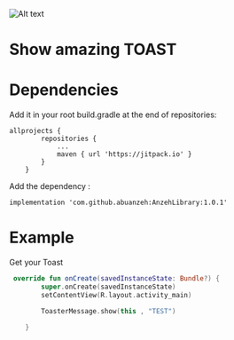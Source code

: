 ![Alt text](https://www.tutorialspoint.com/images/QAicon.png "Optional title")

# Show amazing TOAST
# Dependencies 
Add it in your root build.gradle at the end of repositories:
```
allprojects {
		repositories {
			...
			maven { url 'https://jitpack.io' }
		}
	}
```
Add the dependency :
```
implementation 'com.github.abuanzeh:AnzehLibrary:1.0.1'
```
# Example 

Get your Toast
``` kotlin 
 override fun onCreate(savedInstanceState: Bundle?) {
        super.onCreate(savedInstanceState)
        setContentView(R.layout.activity_main)

        ToasterMessage.show(this , "TEST")

    }
